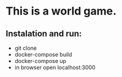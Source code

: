 # This is a world game.

## Instalation and run:
- git clone
- docker-compose build
- docker-compose up
- in browser open localhost:3000

